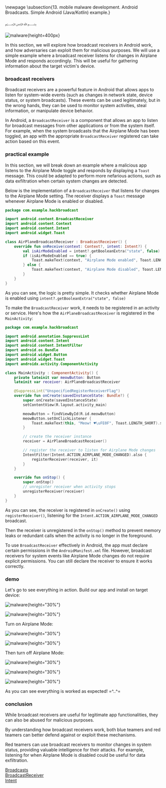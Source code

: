 \newpage
\subsection{13. mobile malware development. Android Broadcasts. Simple Android (Java/Kotlin) example.}

﷽

![malware](./images/12/2025-05-18_16-48.png){height=400px}    

In this section, we will explore how broadcast receivers in Android work, and how adversaries can exploit them for malicious purposes. We will use a simple example where a broadcast receiver listens for changes in Airplane Mode and responds accordingly. This will be useful for gathering information about the target victim's device.     

### broadcast receivers

Broadcast receivers are a powerful feature in Android that allows apps to listen for system-wide events (such as changes in network state, device status, or system broadcasts). These events can be used legitimately, but in the wrong hands, they can be used to monitor system activities, steal information, or manipulate device behavior.     

In Android, a `BroadcastReceiver` is a component that allows an app to listen for broadcast messages from other applications or from the system itself. For example, when the system broadcasts that the Airplane Mode has been toggled, an app with the appropriate `BroadcastReceiver` registered can take action based on this event.    

### practical example

In this section, we will break down an example where a malicious app listens to the Airplane Mode toggle and responds by displaying a `Toast` message. This could be adapted to perform more nefarious actions, such as data exfiltration when certain system changes are detected.     

Below is the implementation of a `BroadcastReceiver` that listens for changes to the Airplane Mode setting. The receiver displays a `Toast` message whenever Airplane Mode is enabled or disabled.    

```kotlin
package com.example.hackbroadcast

import android.content.BroadcastReceiver
import android.content.Context
import android.content.Intent
import android.widget.Toast

class AirPlaneBroadcastReceiver : BroadcastReceiver() {
    override fun onReceive(context: Context?, intent: Intent?) {
        val isAirModeEnabled = intent?.getBooleanExtra("state", false)
        if (isAirModeEnabled == true) {
            Toast.makeText(context, "Airplane Mode enabled", Toast.LENGTH_LONG).show()
        } else {
            Toast.makeText(context, "Airplane Mode disabled", Toast.LENGTH_LONG).show()
        }
    }
}
```

As you can see, the logic is pretty simple. It checks whether Airplane Mode is enabled using `intent?.getBooleanExtra("state", false)`     

To make the `BroadcastReceiver` work, it needs to be registered in an activity or service. Here's how the `AirPlaneBroadcastReceiver` is registered in the `MainActivity`:    

```kotlin
package com.example.hackbroadcast

import android.annotation.SuppressLint
import android.content.Intent
import android.content.IntentFilter
import android.os.Bundle
import android.widget.Button
import android.widget.Toast
import androidx.activity.ComponentActivity

class MainActivity : ComponentActivity() {
    private lateinit var meowButton: Button
    lateinit var receiver: AirPlaneBroadcastReceiver

    @SuppressLint("UnspecifiedRegisterReceiverFlag")
    override fun onCreate(savedInstanceState: Bundle?) {
        super.onCreate(savedInstanceState)
        setContentView(R.layout.activity_main)

        meowButton = findViewById(R.id.meowButton)
        meowButton.setOnClickListener {
            Toast.makeText(this, "Meow! ♥️\uFE0F", Toast.LENGTH_SHORT).show()
        }

        // create the receiver instance
        receiver = AirPlaneBroadcastReceiver()

        // register the receiver to listen for Airplane Mode changes
        IntentFilter(Intent.ACTION_AIRPLANE_MODE_CHANGED).also {
            registerReceiver(receiver, it)
        }
    }

    override fun onStop() {
        super.onStop()
        // unregister receiver when activity stops
        unregisterReceiver(receiver)
    }
}
```

As you can see, the receiver is registered in `onCreate()` using `registerReceiver()`, listening for the `Intent.ACTION_AIRPLANE_MODE_CHANGED` broadcast.    

Then the receiver is unregistered in the `onStop()` method to prevent memory leaks or redundant calls when the activity is no longer in the foreground.    

To use `BroadcastReceiver` effectively in Android, the app must declare certain permissions in the `AndroidManifest.xml` file. However, broadcast receivers for system events like Airplane Mode changes do not require explicit permissions. You can still declare the receiver to ensure it works correctly.    

### demo

Let's go to see everything in action. Build our app and install on target device:     

![malware](./images/13/photo_2025-05-18_19-36-07.jpg){height="30%"}       

![malware](./images/13/photo_2025-05-18_19-36-40.jpg){height="30%"}       

Turn on Airplane Mode:     

![malware](./images/13/photo_2025-05-18_19-42-03.jpg){height="30%"}       

![malware](./images/13/photo_2025-05-18_19-36-18.jpg){height="30%"}       

Then turn off Airplane Mode:     

![malware](./images/13/photo_2025-05-18_19-41-49.jpg){height="30%"}       

![malware](./images/13/photo_2025-05-18_19-36-14.jpg){height="30%"}       

![malware](./images/13/photo_2025-05-18_19-40-15.jpg){height="30%"}       

As you can see everything is worked as expected! =^..^=    

### conclusion

While broadcast receivers are useful for legitimate app functionalities, they can also be abused for malicious purposes.    

By understanding how broadcast receivers work, both blue teamers and red teamers can better defend against or exploit these mechanisms.    

Red teamers can use broadcast receivers to monitor changes in system status, providing valuable intelligence for their attacks. For example, listening for when Airplane Mode is disabled could be useful for data exfiltration.      

[Broadcasts](https://developer.android.com/develop/background-work/background-tasks/broadcasts)     
[BroadcastReceiver](https://developer.android.com/reference/android/content/BroadcastReceiver)     
[Intent](https://developer.android.com/reference/android/content/Intent)     